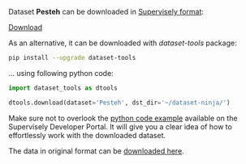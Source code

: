 Dataset **Pesteh** can be downloaded in [Supervisely format](https://developer.supervisely.com/api-references/supervisely-annotation-json-format):

 [Download](https://assets.supervisely.com/supervisely-supervisely-assets-public/teams_storage/2/K/9c/KubjU0nmLTtNn2SKu2P5TxqG4TWifik9fOjADASDNd323wtu9toUYrakmRhQ1hGuBX7VX7mRv9RViiFLwLT5ddibHIta7bVG63PpEnt0fyuLKNidp4g6kLX46xNV.tar)

As an alternative, it can be downloaded with *dataset-tools* package:
``` bash
pip install --upgrade dataset-tools
```

... using following python code:
``` python
import dataset_tools as dtools

dtools.download(dataset='Pesteh', dst_dir='~/dataset-ninja/')
```
Make sure not to overlook the [python code example](https://developer.supervisely.com/getting-started/python-sdk-tutorials/iterate-over-a-local-project) available on the Supervisely Developer Portal. It will give you a clear idea of how to effortlessly work with the downloaded dataset.

The data in original format can be [downloaded here](https://www.kaggle.com/datasets/mohammadrahimzadeh/pistachios/download?datasetVersionNumber=1).